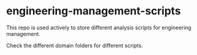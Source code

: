 # engineering-management-scripts
This repo is used actively to store different analysis scripts for engineering management.

Check the different domain folders for different scripts.

